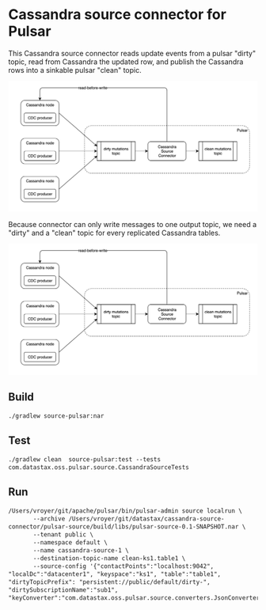 # Cassandra source connector for Pulsar

This Cassandra source connector reads update events from a pulsar "dirty" topic, 
read from Cassandra the updated row, and publish the Cassandra rows into a sinkable pulsar "clean" topic.

![Cassandra-source-connector](cassandra-source-connector.png)

Because connector can only write messages to one output topic, we need a "dirty" and a "clean" topic for
every replicated Cassandra tables.

![Cassandra-source-connector](cassandra-source-connector.png)

## Build

    ./gradlew source-pulsar:nar

## Test

    ./gradlew clean  source-pulsar:test --tests com.datastax.oss.pulsar.source.CassandraSourceTests
    
## Run

    /Users/vroyer/git/apache/pulsar/bin/pulsar-admin source localrun \
           --archive /Users/vroyer/git/datastax/cassandra-source-connector/pulsar-source/build/libs/pulsar-source-0.1-SNAPSHOT.nar \
           --tenant public \
           --namespace default \
           --name cassandra-source-1 \
           --destination-topic-name clean-ks1.table1 \
           --source-config '{"contactPoints":"localhost:9042", "localDc":"datacenter1", "keyspace":"ks1", "table":"table1", "dirtyTopicPrefix": "persistent://public/default/dirty-", "dirtySubscriptionName":"sub1", "keyConverter":"com.datastax.oss.pulsar.source.converters.JsonConverter","valueConverter":"com.datastax.oss.pulsar.source.converters.JsonConverter"}'
